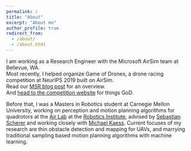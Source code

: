 ```yaml
---
permalink: /
title: "About"
excerpt: "About me"
author_profile: true
redirect_from: 
  - /about/
  - /about.html
---
```


I am working as a Research Engineer with the Microsoft AirSim team at Bellevue, WA.    
Most recently, I helped organize Game of Drones, a drone racing competition at NeurIPS 2019 built on AirSim.   
Read our [MSR blog post](https://www.microsoft.com/en-us/research/blog/game-of-drones-at-neurips-2019-simulation-based-drone-racing-competition-built-on-airsim/?OCID=msr_blog_gameofdrones_neurips_fb) for an overview.   
And [head to the competition website](https://microsoft.github.io/AirSim-NeurIPS2019-Drone-Racing/index.html) for things GoD. 

Before that, I was a Masters in Robotics student at Carnegie Mellon University, working on perception and motion planning algorithms for quadrotors at the [Air Lab](theairlab.org) at the [Robotics Institute](https://www.ri.cmu.edu), advised by [Sebastian Scherer](https://www.ri.cmu.edu/ri-faculty/sebastian-scherer/) and working closely with [Michael Kaess](http://frc.ri.cmu.edu/~kaess/). 
Current focuses of my research are thin obstacle detection and mapping for UAVs, and marrying traditional sampling based motion planning algorithms with machine learning. 
<!-- Apart from that, I've worked on a few [projects](https://ratneshmadaan.github.io/projects/).  -->

<!-- Prior to this, I worked as an Research Associate I in the Air Lab for a cumulative of 6 months in 2015-2016.
Before that, in summer 2015, I was a Robotics Institute Summer Scholar in the Manipulation Lab, under Erol Sahin and Robbie Paolini, on predicting the outcome of manipulative actions, before intuitive physics became mainstream. 
 --><!-- I also have worked as a Google Summer of Code student with ROS-Industrial, on writing a library which utilizes OMPL for free space planning and the Descartes library for planning in constrained spaces.  -->
<!-- I graduated with a B.Tech. in Mechanical Engineering from Indian Institute of Technology Roorkee in 2015.  -->

<!-- During times when I am tired of being a wannabe in robotics, I tend to come back to old hobbies or try to pick up some new ones. 
These include [biking](https://www.strava.com/athletes/4053560), [reading](https://www.goodreads.com/user/show/20408058-ratnesh-madaan) (totally not adding books to my to-read list), playing the guitar and piano, [sketching](http://madratman.deviantart.com/gallery), and [writing](https://madratman.quora.com). 

If any of this interests you, feel me to contact me at ratneshm@andrew.cmu.edu.
 -->
<!-- Selected Projects
======
 -->
